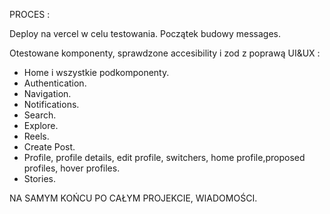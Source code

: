 PROCES :

Deploy na vercel w celu testowania.
Początek budowy messages.

Otestowane komponenty, sprawdzone accesibility i zod z poprawą UI&UX :

- Home i wszystkie podkomponenty.
- Authentication.
- Navigation.
- Notifications.
- Search.
- Explore.
- Reels.
- Create Post.
- Profile, profile details, edit profile, switchers, home profile,proposed profiles, hover profiles.
- Stories.

NA SAMYM KOŃCU PO CAŁYM PROJEKCIE, WIADOMOŚCI.
